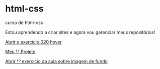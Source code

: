 # html-css
 curso de html-css

Estou aprendendo a criar sites e agora vou gerenciar meus repositórios!

<a href="https://ramosg7.github.io/html-css/Exercícios/ex020/hover.html">Abrir o exercício 020 hover</a>

<a href="https://ramosg7.github.io/projeto-android">Meu 1° Projeto</a>

<a href="https://ramosg7.github.io/html-css/Exercícios/ex022/fundo001.html">Abrir 1º exercício da aula sobre imagem de fundo</a>